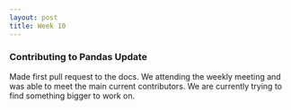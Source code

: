 ```yaml
---
layout: post
title: Week 10
---
```



### Contributing to Pandas Update
Made first pull request to the docs. We attending the weekly meeting and was able to meet the main current contributors. We are currently trying to find something bigger to work on.

<!--more-->

